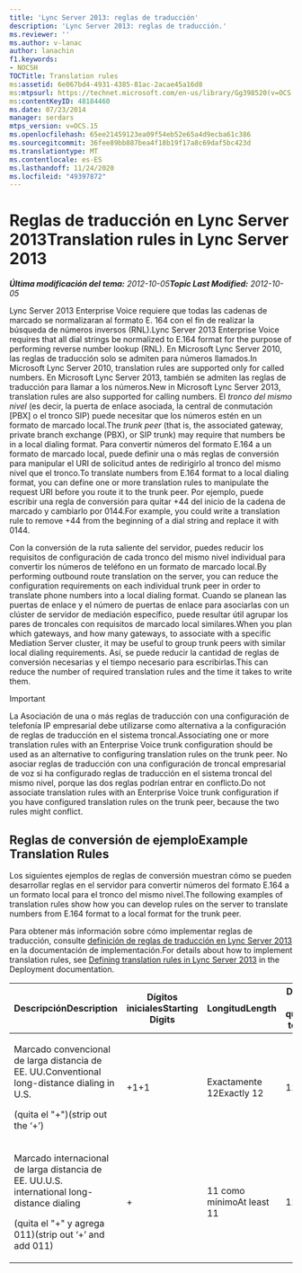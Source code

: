 ```yaml
---
title: 'Lync Server 2013: reglas de traducción'
description: 'Lync Server 2013: reglas de traducción.'
ms.reviewer: ''
ms.author: v-lanac
author: lanachin
f1.keywords:
- NOCSH
TOCTitle: Translation rules
ms:assetid: 6e067bd4-4931-4385-81ac-2acae45a16d8
ms:mtpsurl: https://technet.microsoft.com/en-us/library/Gg398520(v=OCS.15)
ms:contentKeyID: 48184460
ms.date: 07/23/2014
manager: serdars
mtps_version: v=OCS.15
ms.openlocfilehash: 65ee21459123ea09f54eb52e65a4d9ecba61c386
ms.sourcegitcommit: 36fee89bb887bea4f18b19f17a8c69daf5bc423d
ms.translationtype: MT
ms.contentlocale: es-ES
ms.lasthandoff: 11/24/2020
ms.locfileid: "49397872"
---
```

# <a name="translation-rules-in-lync-server-2013"></a><span data-ttu-id="ee95d-103">Reglas de traducción en Lync Server 2013</span><span class="sxs-lookup"><span data-stu-id="ee95d-103">Translation rules in Lync Server 2013</span></span>

<div data-xmlns="http://www.w3.org/1999/xhtml">

<div class="topic" data-xmlns="http://www.w3.org/1999/xhtml" data-msxsl="urn:schemas-microsoft-com:xslt" data-cs="https://msdn.microsoft.com/">

<div data-asp="https://msdn2.microsoft.com/asp">



</div>

<div id="mainSection">

<div id="mainBody"><span data-ttu-id="ee95d-104">

<span> </span></span><span class="sxs-lookup"><span data-stu-id="ee95d-104">

<span> </span></span></span>

<span data-ttu-id="ee95d-105">_**Última modificación del tema:** 2012-10-05_</span><span class="sxs-lookup"><span data-stu-id="ee95d-105">_**Topic Last Modified:** 2012-10-05_</span></span>

<span data-ttu-id="ee95d-106">Lync Server 2013 Enterprise Voice requiere que todas las cadenas de marcado se normalizaran al formato E. 164 con el fin de realizar la búsqueda de números inversos (RNL).</span><span class="sxs-lookup"><span data-stu-id="ee95d-106">Lync Server 2013 Enterprise Voice requires that all dial strings be normalized to E.164 format for the purpose of performing reverse number lookup (RNL).</span></span> <span data-ttu-id="ee95d-107">En Microsoft Lync Server 2010, las reglas de traducción solo se admiten para números llamados.</span><span class="sxs-lookup"><span data-stu-id="ee95d-107">In Microsoft Lync Server 2010, translation rules are supported only for called numbers.</span></span> <span data-ttu-id="ee95d-108">En Microsoft Lync Server 2013, también se admiten las reglas de traducción para llamar a los números.</span><span class="sxs-lookup"><span data-stu-id="ee95d-108">New in Microsoft Lync Server 2013, translation rules are also supported for calling numbers.</span></span> <span data-ttu-id="ee95d-109">El *tronco del mismo nivel* (es decir, la puerta de enlace asociada, la central de conmutación [PBX] o el tronco SIP) puede necesitar que los números estén en un formato de marcado local.</span><span class="sxs-lookup"><span data-stu-id="ee95d-109">The *trunk peer* (that is, the associated gateway, private branch exchange (PBX), or SIP trunk) may require that numbers be in a local dialing format.</span></span> <span data-ttu-id="ee95d-110">Para convertir números del formato E.164 a un formato de marcado local, puede definir una o más reglas de conversión para manipular el URI de solicitud antes de redirigirlo al tronco del mismo nivel que el tronco.</span><span class="sxs-lookup"><span data-stu-id="ee95d-110">To translate numbers from E.164 format to a local dialing format, you can define one or more translation rules to manipulate the request URI before you route it to the trunk peer.</span></span> <span data-ttu-id="ee95d-111">Por ejemplo, puede escribir una regla de conversión para quitar +44 del inicio de la cadena de marcado y cambiarlo por 0144.</span><span class="sxs-lookup"><span data-stu-id="ee95d-111">For example, you could write a translation rule to remove +44 from the beginning of a dial string and replace it with 0144.</span></span>

<span data-ttu-id="ee95d-112">Con la conversión de la ruta saliente del servidor, puedes reducir los requisitos de configuración de cada tronco del mismo nivel individual para convertir los números de teléfono en un formato de marcado local.</span><span class="sxs-lookup"><span data-stu-id="ee95d-112">By performing outbound route translation on the server, you can reduce the configuration requirements on each individual trunk peer in order to translate phone numbers into a local dialing format.</span></span> <span data-ttu-id="ee95d-113">Cuando se planean las puertas de enlace y el número de puertas de enlace para asociarlas con un clúster de servidor de mediación específico, puede resultar útil agrupar los pares de troncales con requisitos de marcado local similares.</span><span class="sxs-lookup"><span data-stu-id="ee95d-113">When you plan which gateways, and how many gateways, to associate with a specific Mediation Server cluster, it may be useful to group trunk peers with similar local dialing requirements.</span></span> <span data-ttu-id="ee95d-114">Así, se puede reducir la cantidad de reglas de conversión necesarias y el tiempo necesario para escribirlas.</span><span class="sxs-lookup"><span data-stu-id="ee95d-114">This can reduce the number of required translation rules and the time it takes to write them.</span></span>

<div>


> [!IMPORTANT]  
> <span data-ttu-id="ee95d-115">La Asociación de una o más reglas de traducción con una configuración de telefonía IP empresarial debe utilizarse como alternativa a la configuración de reglas de traducción en el sistema troncal.</span><span class="sxs-lookup"><span data-stu-id="ee95d-115">Associating one or more translation rules with an Enterprise Voice trunk configuration should be used as an alternative to configuring translation rules on the trunk peer.</span></span> <span data-ttu-id="ee95d-116">No asociar reglas de traducción con una configuración de troncal empresarial de voz si ha configurado reglas de traducción en el sistema troncal del mismo nivel, porque las dos reglas podrían entrar en conflicto.</span><span class="sxs-lookup"><span data-stu-id="ee95d-116">Do not associate translation rules with an Enterprise Voice trunk configuration if you have configured translation rules on the trunk peer, because the two rules might conflict.</span></span>



</div>

<div>

## <a name="example-translation-rules"></a><span data-ttu-id="ee95d-117">Reglas de conversión de ejemplo</span><span class="sxs-lookup"><span data-stu-id="ee95d-117">Example Translation Rules</span></span>

<span data-ttu-id="ee95d-118">Los siguientes ejemplos de reglas de conversión muestran cómo se pueden desarrollar reglas en el servidor para convertir números del formato E.164 a un formato local para el tronco del mismo nivel.</span><span class="sxs-lookup"><span data-stu-id="ee95d-118">The following examples of translation rules show how you can develop rules on the server to translate numbers from E.164 format to a local format for the trunk peer.</span></span>

<span data-ttu-id="ee95d-119">Para obtener más información sobre cómo implementar reglas de traducción, consulte [definición de reglas de traducción en Lync Server 2013](lync-server-2013-defining-translation-rules.md) en la documentación de implementación.</span><span class="sxs-lookup"><span data-stu-id="ee95d-119">For details about how to implement translation rules, see [Defining translation rules in Lync Server 2013](lync-server-2013-defining-translation-rules.md) in the Deployment documentation.</span></span>


<table>
<colgroup>
<col style="width: 12%" />
<col style="width: 12%" />
<col style="width: 12%" />
<col style="width: 12%" />
<col style="width: 12%" />
<col style="width: 12%" />
<col style="width: 12%" />
<col style="width: 12%" />
</colgroup>
<thead>
<tr class="header">
<th><span data-ttu-id="ee95d-120">Descripción</span><span class="sxs-lookup"><span data-stu-id="ee95d-120">Description</span></span></th>
<th><span data-ttu-id="ee95d-121">Dígitos iniciales</span><span class="sxs-lookup"><span data-stu-id="ee95d-121">Starting Digits</span></span></th>
<th><span data-ttu-id="ee95d-122">Longitud</span><span class="sxs-lookup"><span data-stu-id="ee95d-122">Length</span></span></th>
<th><span data-ttu-id="ee95d-123">Dígitos que se van a quitar</span><span class="sxs-lookup"><span data-stu-id="ee95d-123">Digits to Remove</span></span></th>
<th><span data-ttu-id="ee95d-124">Dígitos que se van a agregar</span><span class="sxs-lookup"><span data-stu-id="ee95d-124">Digits to Add</span></span></th>
<th><span data-ttu-id="ee95d-125">Patrón de comparación</span><span class="sxs-lookup"><span data-stu-id="ee95d-125">Matching Pattern</span></span></th>
<th><span data-ttu-id="ee95d-126">Conversión</span><span class="sxs-lookup"><span data-stu-id="ee95d-126">Translation</span></span></th>
<th><span data-ttu-id="ee95d-127">Ejemplo</span><span class="sxs-lookup"><span data-stu-id="ee95d-127">Example</span></span></th>
</tr>
</thead>
<tbody>
<tr class="odd">
<td><p><span data-ttu-id="ee95d-128">Marcado convencional de larga distancia de EE. UU.</span><span class="sxs-lookup"><span data-stu-id="ee95d-128">Conventional long-distance dialing in U.S.</span></span></p>
<p><span data-ttu-id="ee95d-129">(quita el "+")</span><span class="sxs-lookup"><span data-stu-id="ee95d-129">(strip out the ‘+’)</span></span></p></td>
<td><p><span data-ttu-id="ee95d-130">+1</span><span class="sxs-lookup"><span data-stu-id="ee95d-130">+1</span></span></p></td>
<td><p><span data-ttu-id="ee95d-131">Exactamente 12</span><span class="sxs-lookup"><span data-stu-id="ee95d-131">Exactly 12</span></span></p></td>
<td><p><span data-ttu-id="ee95d-132">1</span><span class="sxs-lookup"><span data-stu-id="ee95d-132">1</span></span></p></td>
<td><p><span data-ttu-id="ee95d-133">,0</span><span class="sxs-lookup"><span data-stu-id="ee95d-133">0</span></span></p></td>
<td><p><span data-ttu-id="ee95d-134">^\+(1 \ d {10} ) $</span><span class="sxs-lookup"><span data-stu-id="ee95d-134">^\+(1\d{10})$</span></span></p></td>
<td><p><span data-ttu-id="ee95d-135">$1</span><span class="sxs-lookup"><span data-stu-id="ee95d-135">$1</span></span></p></td>
<td><p><span data-ttu-id="ee95d-136">+14255551010 se convierte en 14255551010</span><span class="sxs-lookup"><span data-stu-id="ee95d-136">+14255551010 becomes 14255551010</span></span></p></td>
</tr>
<tr class="even">
<td><p><span data-ttu-id="ee95d-137">Marcado internacional de larga distancia de EE. UU.</span><span class="sxs-lookup"><span data-stu-id="ee95d-137">U.S. international long-distance dialing</span></span></p>
<p><span data-ttu-id="ee95d-138">(quita el "+" y agrega 011)</span><span class="sxs-lookup"><span data-stu-id="ee95d-138">(strip out ‘+’ and add 011)</span></span></p></td>
<td><p>+</p></td>
<td><p><span data-ttu-id="ee95d-139">11 como mínimo</span><span class="sxs-lookup"><span data-stu-id="ee95d-139">At least 11</span></span></p></td>
<td><p><span data-ttu-id="ee95d-140">1</span><span class="sxs-lookup"><span data-stu-id="ee95d-140">1</span></span></p></td>
<td><p><span data-ttu-id="ee95d-141">011</span><span class="sxs-lookup"><span data-stu-id="ee95d-141">011</span></span></p></td>
<td><p><span data-ttu-id="ee95d-142">^\+(\d {9} \d +) $</span><span class="sxs-lookup"><span data-stu-id="ee95d-142">^\+(\d{9}\d+)$</span></span></p></td>
<td><p><span data-ttu-id="ee95d-143">011$1</span><span class="sxs-lookup"><span data-stu-id="ee95d-143">011$1</span></span></p></td>
<td><p><span data-ttu-id="ee95d-144">+441235551010 se convierte en 011441235551010</span><span class="sxs-lookup"><span data-stu-id="ee95d-144">+441235551010 becomes 011441235551010</span></span></p></td>
</tr>
</tbody>
</table><span data-ttu-id="ee95d-145">


</div>

</div>

<span> </span>

</div>

</div>

</span><span class="sxs-lookup"><span data-stu-id="ee95d-145">


</div>

</div>

<span> </span>

</div>

</div>

</span></span></div>

